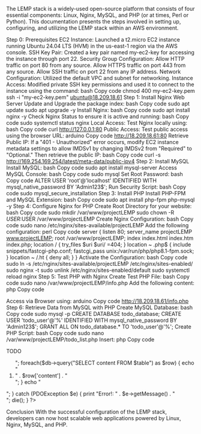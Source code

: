 The LEMP stack is a widely-used open-source platform that consists of four essential components: Linux, Nginx, MySQL, and PHP (or at times, Perl or Python). This documentation presents the steps involved in setting up, configuring, and utilizing the LEMP stack within an AWS environment.

Step 0: Prerequisites
EC2 Instance: Launched a t2.micro EC2 instance running Ubuntu 24.04 LTS (HVM) in the us-east-1 region via the AWS console.
SSH Key Pair: Created a key pair named my-ec2-key for accessing the instance through port 22.
Security Group Configuration:
Allow HTTP traffic on port 80 from any source.
Allow HTTPS traffic on port 443 from any source.
Allow SSH traffic on port 22 from any IP address.
Network Configuration: Utilized the default VPC and subnet for networking.
Instance Access: Modified private SSH key permissions and used it to connect to the instance using the command:
bash
Copy code
chmod 400 my-ec2-key.pem
ssh -i "my-ec2-key.pem" ubuntu@18.209.18.61
Step 1: Install Nginx Web Server
Update and Upgrade the package index:
bash
Copy code
sudo apt update
sudo apt upgrade -y
Install Nginx:
bash
Copy code
sudo apt install nginx -y
Check Nginx Status to ensure it is active and running:
bash
Copy code
sudo systemctl status nginx
Local Access: Test Nginx locally using:
bash
Copy code
curl http://127.0.0.1:80
Public Access: Test public access using the browser URL:
arduino
Copy code
http://18.209.18.61:80
Retrieve Public IP:
If a "401 - Unauthorized" error occurs, modify EC2 instance metadata settings to allow IMDSv1 by changing IMDSv2 from "Required" to "Optional."
Then retrieve the public IP:
bash
Copy code
curl -s http://169.254.169.254/latest/meta-data/public-ipv4
Step 2: Install MySQL
Install MySQL:
bash
Copy code
sudo apt install mysql-server
Access MySQL Console:
bash
Copy code
sudo mysql
Set Root Password:
bash
Copy code
ALTER USER 'root'@'localhost' IDENTIFIED WITH mysql_native_password BY 'Admin123$';
Run Security Script:
bash
Copy code
sudo mysql_secure_installation
Step 3: Install PHP
Install PHP-FPM and MySQL Extension:
bash
Copy code
sudo apt install php-fpm php-mysql -y
Step 4: Configure Nginx for PHP
Create Root Directory for your website:
bash
Copy code
sudo mkdir /var/www/projectLEMP
sudo chown -R $USER:$USER /var/www/projectLEMP
Create Nginx Configuration:
bash
Copy code
sudo nano /etc/nginx/sites-available/projectLEMP
Add the following configuration:
perl
Copy code
server {
    listen 80;
    server_name projectLEMP www.projectLEMP;
    root /var/www/projectLEMP;
    index index.html index.htm index.php;
    location / {
        try_files $uri $uri/ =404;
    }
    location ~ \.php$ {
        include snippets/fastcgi-php.conf;
        fastcgi_pass unix:/var/run/php/php8.1-fpm.sock;
    }
    location ~ /\.ht {
        deny all;
    }
}
Activate the Configuration:
bash
Copy code
sudo ln -s /etc/nginx/sites-available/projectLEMP /etc/nginx/sites-enabled/
sudo nginx -t
sudo unlink /etc/nginx/sites-enabled/default
sudo systemctl reload nginx
Step 5: Test PHP with Nginx
Create Test PHP File:
bash
Copy code
sudo nano /var/www/projectLEMP/info.php
Add the following content:
php
Copy code
<?php
phpinfo();
?>
Access via Browser using:
arduino
Copy code
http://18.209.18.61/info.php
Step 6: Retrieve Data from MySQL with PHP
Create MySQL Database:
bash
Copy code
sudo mysql -p
CREATE DATABASE todo_database;
CREATE USER 'todo_user'@'%' IDENTIFIED WITH mysql_native_password BY 'Admin123$';
GRANT ALL ON todo_database.* TO 'todo_user'@'%';
Create PHP Script:
bash
Copy code
sudo nano /var/www/projectLEMP/todo_list.php
Insert:
php
Copy code
<?php
$user = "todo_user";
$password = "Admin123$";
$database = "todo_database";
$table = "todo_list";
try {
    $db = new PDO("mysql:host=localhost;dbname=$database", $user, $password);
    echo "<h2>TODO</h2><ol>";
    foreach($db->query("SELECT content FROM $table") as $row) {
        echo "<li>" . $row['content'] . "</li>";
    }
    echo "</ol>";
} catch (PDOException $e) {
    print "Error!: " . $e->getMessage() . "<br/>";
    die();
}
?>
Conclusion
With the successful configuration of the LEMP stack, developers can now host scalable web applications powered by Linux, Nginx, MySQL, and PHP.
